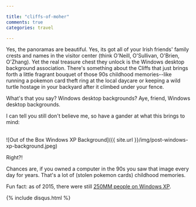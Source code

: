 ```yaml
---

title: "cliffs-of-moher"
comments: true
categories: travel

---
```


Yes, the panoramas are beautiful. Yes, its got all of your Irish friends' family crests and names in the visitor center (think O'Neill, O'Sullivan, O'Brien, O'Zhang). Yet the real treasure chest they unlock is the Windows desktop background association. There's something about the Cliffs that just brings forth a little fragrant bouquet of those 90s childhood memories--like running a pokemon card theft ring at the local daycare or keeping a wild turtle hostage in your backyard after it climbed under your fence. 

What's that you say? Windows desktop backgrounds? Aye, friend, Windows desktop backgrounds. 

I can tell you still don't believe me, so have a gander at what this brings to mind: <br><br>

![Out of the Box Windows XP Background]({{ site.url }}/img/post-windows-xp-background.jpeg)

Right?! 

Chances are, if you owned a computer in the 90s you saw that image every day for years. That's a lot of (stolen pokemon cards) childhood memories.

Fun fact: as of 2015, there were still [250MM people on Windows XP](https://redmondmag.com/articles/2015/04/08/windows-xp-usage.aspx).

{% include disqus.html %}
